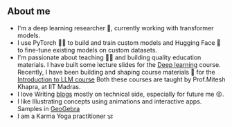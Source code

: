 ## About me 
- I'm a deep learning researcher 🔭, currently working with transformer models.
- I use PyTorch 🐍🔦 to build and train custom models and Hugging Face 🤗 to fine-tune existing models on custom datasets.
- I'm passionate about teaching 👨‍🏫 and building quality education materials. I have built some lecture slides for the [Deep learning](https://iitm-pod.slides.com/arunprakash_ai/decks/dl)  course. Recently, I have been building and shaping course materials 📝 for the [Introduction to LLM course](https://iitm-pod.slides.com/arunprakash_ai/decks/llms) Both these courses are taught by Prof.Mitesh Khapra, at IIT Madras.
- I love Writing [blogs](https://arunprakash-a.github.io/) mostly on technical side, especially for future me 😜. 
- I like Illustrating concepts using animations and interactive apps. Samples in [GeoGebra](https://www.geogebra.org/u/arunprakash_ai)
- I am a Karma Yoga practitioner 🕉️

